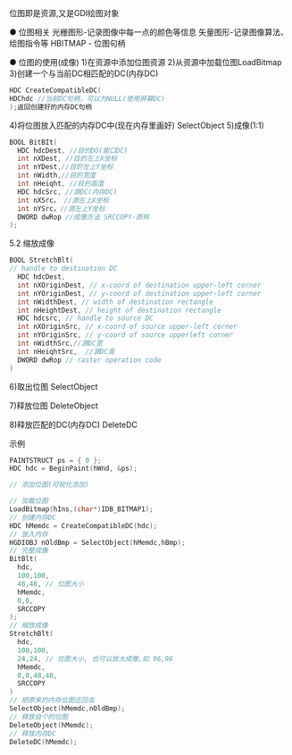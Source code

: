 位图即是资源,又是GDI绘图对象

● 位图相关
光栅图形-记录图像中每一点的颜色等信息
矢量图形-记录图像算法、绘图指令等
HBITMAP - 位图句柄

● 位图的使用(成像)
1)在资源中添加位图资源
2)从资源中加载位图LoadBitmap
3)创建一个与当前DC相匹配的DC(内存DC)

```cpp
HDC CreateCompatibleDC(
HDChdc //当前DC句柄，可以为NULL(使用屏幕DC)
);返回创建好的内存DC句柄
```

4)将位图放入匹配的内存DC中(现在内存里画好) SelectObject
5)成像(1:1)

```cpp
BOOL BitBIt(
  HDC hdcDest, //目的DO(窗口DC)
  int nXDest, //目的左上X坐标
  int nYDest,//目的左上Y坐标
  int nWidth,//目的宽度
  int nHeiqht, //目的高度
  HDC hdcSrc, //源DC(内存DC)
  int nXSrc， //源左上X坐标
  int nYSrc，//源左上Y坐标
  DWORD dwRop //成像方法 SRCCOPY-原样
);
```

5.2 缩放成像

```cpp
BOOL StretchBlt(
// handle to destination DC
  HDC hdcDest,
  int nXOriginDest, // x-coord of destination upper-left corner
  int nYOriginDest, // y-coord of destination upper-left corner
  int nWidthDest, // width of destination rectangle
  int nHeightDest, // height of destination rectangle
  HDC hdcsrc, // handle to source DC
  int nXOriginSrc, // x-coord of source upper-left corner
  int nYOriginSrc, // y-coord of source upperleft corner
  int nWidthSrc,//源DC宽
  int nHeiqhtSrc,  //源DC高
  DWORD dwRop // raster operation code
)
```

6)取出位图
SelectObject

7)释放位图
DeleteObject

8)释放匹配的DC(内存DC)
DeleteDC

示例

```cpp
PAINTSTRUCT ps = { 0 };
HDC hdc = BeginPaint(hWnd, &ps);

// 添加位图(可视化添加)

// 加载位图
LoadBitmap(hIns,(char*)IDB_BITMAP1);
// 创建内存DC
HDC hMemdc = CreateCompatibleDC(hdc);
// 放入内存
HGDIOBJ nOldBmp = SelectObject(hMemdc,hBmp);
// 完整成像
BitBlt(
  hdc,
  100,100,
  48,48, // 位图大小
  hMemdc,
  0,0,
  SRCCOPY
);
// 缩放成像
StretchBlt(
  hdc,
  100,100,
  24,24, // 位图大小, 也可以放大成像,如 96,96
  hMemdc,
  0,0,48,48,
  SRCCOPY
)
// 把原来的内存位图还回去
SelectObject(hMemdc,nOldBmp);
// 释放自个的位图
DeleteObject(hMemdc);
// 释放内存DC
DeleteDC(hMemdc);
```
